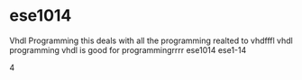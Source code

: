 # ese1014
Vhdl Programming
this deals with all the programming realted to vhdfffl
vhdl programming
vhdl is good for programmingrrrr
ese1014
ese1-14

4

